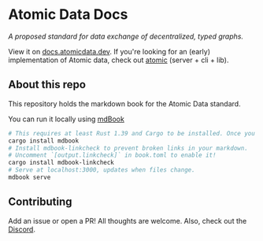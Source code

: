 # Atomic Data Docs

_A proposed standard for data exchange of decentralized, typed graphs._

View it on [docs.atomicdata.dev](https://docs.atomicdata.dev).
If you're looking for an (early) implementation of Atomic data, check out [atomic](https://github.com/joepio/atomic) (server + cli + lib).

## About this repo

This repository holds the markdown book for the Atomic Data standard.

You can run it locally using [mdBook](https://github.com/rust-lang/mdBook)

```sh
# This requires at least Rust 1.39 and Cargo to be installed. Once you have installed Rust, type the following in the terminal:
cargo install mdbook
# Install mdbook-linkcheck to prevent broken links in your markdown.
# Uncomment `[output.linkcheck]` in book.toml to enable it!
cargo install mdbook-linkcheck
# Serve at localhost:3000, updates when files change.
mdbook serve
```


## Contributing

Add an issue or open a PR!
All thoughts are welcome.
Also, check out the [Discord](https://discord.gg/a72Rv2P).
